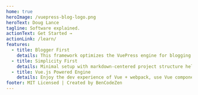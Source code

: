 ```yaml
---
home: true
heroImage: /vuepress-blog-logo.png
heroText: Doug Lance
tagline: Software explained.
actionText: Get Started →
actionLink: /learn/
features:
  - title: Blogger First
    details: This framework optimizes the VuePress engine for blogging first and foremost. Includes default features like RSS feed generation, list of recent posts, etc.
  - title: Simplicity First
    details: Minimal setup with markdown-centered project structure helps you focus on writing.
  - title: Vue.js Powered Engine
    details: Enjoy the dev experience of Vue + webpack, use Vue components in markdown, and develop your theme with Vue
footer: MIT Licensed | Created by BenCodeZen
---
```

